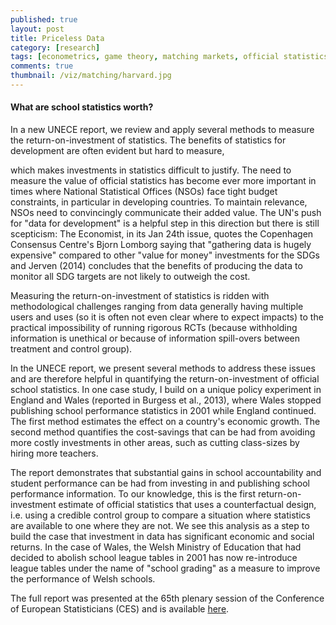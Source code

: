 ```yaml
---
published: true
layout: post
title: Priceless Data
category: [research]
tags: [econometrics, game theory, matching markets, official statistics, school choice]
comments: true
thumbnail: /viz/matching/harvard.jpg
---
```



#### What are school statistics worth?
In a new UNECE report, we review and apply several methods to measure the return-on-investment of statistics. The benefits of statistics for development are often evident but hard to measure, 
<!--more-->
which makes investments in statistics difficult to justify. The need to measure the value of official statistics has become ever more important in times where National Statistical Offices (NSOs) face tight budget constraints, in particular in developing countries. To maintain relevance, NSOs need to convincingly communicate their added value. The UN's push for "data for development" is a helpful step in this direction but there is still scepticism: The Economist, in its Jan 24th issue, quotes the Copenhagen Consensus Centre's Bjorn Lomborg saying that "gathering data is hugely expensive" compared to other "value for money" investments for the SDGs and Jerven (2014) concludes that the benefits of producing the data to monitor all SDG targets are not likely to outweigh the cost.

Measuring the return-on-investment of statistics is ridden with methodological challenges ranging from data generally having multiple users and uses (so it is often not even clear where to expect impacts) to the practical impossibility of running rigorous RCTs (because withholding information is unethical or because of information spill-overs between treatment and control group).

In the UNECE report, we present several methods to address these issues and are therefore helpful in quantifying the return-on-investment of official school statistics. In one case study, I build on a unique policy experiment in England and Wales (reported in Burgess et al., 2013), where Wales stopped publishing school performance statistics in 2001 while England continued. The first method estimates the effect on a country's economic growth. The second method quantifies the cost-savings that can be had from avoiding more costly investments in other areas, such as cutting class-sizes by hiring more teachers.

The report demonstrates that substantial gains in school accountability and student performance can be had from investing in and publishing school performance information. To our knowledge, this is the first return-on-investment estimate of official statistics that uses a counterfactual design, i.e. using a credible control group to compare a situation where statistics are available to one where they are not. We see this analysis as a step to build the case that investment in data has significant economic and social returns. In the case of Wales, the Welsh Ministry of Education that had decided to abolish school league tables in 2001 has now re-introduce league tables under the name of "school grading" as a measure to improve the performance of Welsh schools.

The full report was presented at the 65th plenary session of the Conference of European Statisticians (CES) and is available [here](https://www.unece.org/fileadmin/DAM/stats/documents/ece/ces/2017/CES_4-Value_of_Official_Statistics_for_endorsement_for_upload.pdf).

